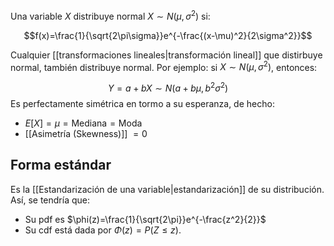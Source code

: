 
Una variable $X$ distribuye normal $X\sim N(\mu,\sigma^2)$ si: 

$$f(x)=\frac{1}{\sqrt{2\pi\sigma}}e^{-\frac{(x-\mu)^2}{2\sigma^2}}$$

Cualquier [[transformaciones lineales|transformación lineal]] que distirbuye normal, también distribuye normal. Por ejemplo: si $X\sim N(\mu,\sigma^2)$, entonces: 

$$Y=a+bX\sim N(a+b\mu, b^2\sigma^2)$$ 
Es perfectamente simétrica en tormo a su esperanza, de hecho: 

- $E[X]=\mu=\text{Mediana}=\text{Moda}$ 
- [[Asimetría (Skewness)]] $=0$ 

## Forma estándar 

Es la [[Estandarización de una variable|estandarización]] de su distribución. Así, se tendría que: 

- Su pdf es $\phi(z)=\frac{1}{\sqrt{2\pi}}e^{-\frac{z^2}{2}}$
- Su cdf está dada por $\Phi(z)=P(Z\leq z)$. 
 
